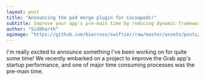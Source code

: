 ```yaml
---
layout: post
title: "Announcing the pod merge plugin for Cocoapods!"
subtitle: Improve your app's pre-main time by reducing dynamic frameworks!
author: "Siddharth"
ogimage: "https://github.com/biocross/swiftier/raw/master/assets/posts/pod_merge/logo.png"
---
```


I'm really excited to announce something I've been working on for quite some time! We recently embarked on a project to improve the Grab app's startup performance, and one of major time consuming processes was the pre-main time. 